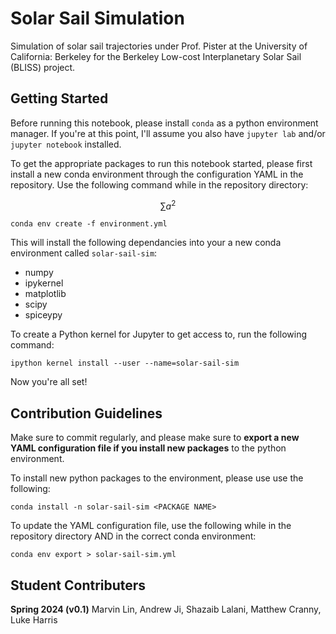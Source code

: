 # Solar Sail Simulation

Simulation of solar sail trajectories under Prof. Pister at the University of California: Berkeley for the Berkeley Low-cost Interplanetary Solar Sail (BLISS) project.

## Getting Started

Before running this notebook, please install `conda` as a python environment manager. If you're at this point, I'll assume you also have `jupyter lab` and/or  `jupyter notebook` installed.

To get the appropriate packages to run this notebook started, please first install a new conda environment through the configuration YAML in the repository. Use the following command while in the repository directory:

$$ \sum a^2 $$

```
conda env create -f environment.yml
```

This will install the following dependancies into your a new conda environment called `solar-sail-sim`:

- numpy
- ipykernel
- matplotlib
- scipy
- spiceypy

To create a Python kernel for Jupyter to get access to, run the following command:

```
ipython kernel install --user --name=solar-sail-sim
```

Now you're all set!

## Contribution Guidelines

Make sure to commit regularly, and please make sure to **export a new YAML configuration file if you install new packages** to the python environment.

To install new python packages to the environment, please use use the following:

```
conda install -n solar-sail-sim <PACKAGE NAME>
```

To update the YAML configuration file, use the following while in the repository directory AND in the correct conda environment:

```
conda env export > solar-sail-sim.yml
```
## Student Contributers
**Spring 2024 (v0.1)** Marvin Lin, Andrew Ji, Shazaib Lalani, Matthew Cranny, Luke Harris
